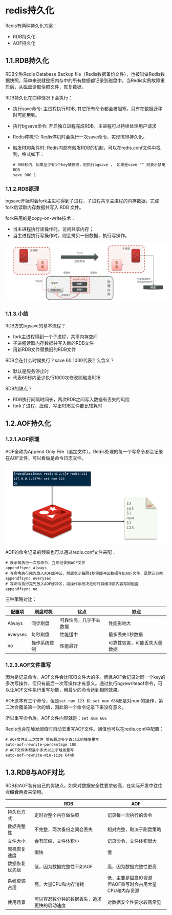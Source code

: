 # redis持久化


Redis有两种持久化方案：

- RDB持久化
- AOF持久化


## 1.1.RDB持久化

RDB全称Redis Database Backup file（Redis数据备份文件），也被叫做Redis数据快照。简单来说就是把内存中的所有数据都记录到磁盘中。当Redis实例故障重启后，从磁盘读取快照文件，恢复数据。

RDB持久化在四种情况下会执行：

- 执行save命令: 主进程执行RDB, 其它所有命令都会被阻塞。只有在数据迁移时可能用到。
- 执行bgsave命令: 开启独立进程完成RDB，主进程可以持续处理用户请求
- Redis停机时: Redis停机时会执行一次save命令，实现RDB持久化。
- 触发RDB条件时: Redis内部有触发RDB的机制，可以在redis.conf文件中找到，格式如下：

    ```properties
    # 900秒内，如果至少有1个key被修改，则执行bgsave ， 如果是save "" 则表示禁用RDB
    save 900 1  
    ```


### 1.1.2.RDB原理

bgsave开始时会fork主进程得到子进程，子进程共享主进程的内存数据。完成fork后读取内存数据并写入 RDB 文件。

fork采用的是copy-on-write技术：

- 当主进程执行读操作时，访问共享内存；
- 当主进程执行写操作时，则会拷贝一份数据，执行写操作。

![alt text](redis持久化/RDBfork.png)



### 1.1.3.小结

RDB方式bgsave的基本流程？

- fork主进程得到一个子进程，共享内存空间
- 子进程读取内存数据并写入新的RDB文件
- 用新RDB文件替换旧的RDB文件

RDB会在什么时候执行？save 60 1000代表什么含义？

- 默认是服务停止时
- 代表60秒内至少执行1000次修改则触发RDB

RDB的缺点？

- RDB执行间隔时间长，两次RDB之间写入数据有丢失的风险
- fork子进程、压缩、写出RDB文件都比较耗时




## 1.2.AOF持久化



### 1.2.1.AOF原理

AOF全称为Append Only File（追加文件）。Redis处理的每一个写命令都会记录在AOF文件，可以看做是命令日志文件。

![alt text](redis持久化/AOF.png)


AOF的命令记录的频率也可以通过redis.conf文件来配：

```properties
# 表示每执行一次写命令，立即记录到AOF文件
appendfsync always 
# 写命令执行完先放入AOF缓冲区，然后表示每隔1秒将缓冲区数据写到AOF文件，是默认方案
appendfsync everysec 
# 写命令执行完先放入AOF缓冲区，由操作系统决定何时将缓冲区内容写回磁盘
appendfsync no
```

三种策略对比：

| 配置项   | 刷盘时机     | 优点                 | 缺点                         |
| -------- | ------------ | -------------------- | ---------------------------- |
| Always   | 同步刷盘     | 可靠性高，几乎不丢数据 | 性能影响大                   |
| everysec | 每秒刷盘     | 性能适中             | 最多丢失1秒数据              |
| no       | 操作系统控制 | 性能最好             | 可靠性较差，可能丢失大量数据 |

### 1.2.3.AOF文件重写

因为是记录命令，AOF文件会比RDB文件大的多。而且AOF会记录对同一个key的多次写操作，但只有最后一次写操作才有意义。通过执行bgrewriteaof命令，可以让AOF文件执行重写功能，用最少的命令达到相同效果。

AOF原本有三个命令，但是`set num 123 和 set num 666`都是对num的操作，第二次会覆盖第一次的值，因此第一个命令记录下来没有意义。


所以重写命令后，AOF文件内容就是：`set num 666`

Redis也会在触发阈值时自动去重写AOF文件。阈值也可以在redis.conf中配置：

```properties
# AOF文件比上次文件 增长超过多少百分比则触发重写
auto-aof-rewrite-percentage 100
# AOF文件体积最小多大以上才触发重写 
auto-aof-rewrite-min-size 64mb 
```

## 1.3.RDB与AOF对比

RDB和AOF各有自己的优缺点，如果对数据安全性要求较高，在实际开发中往往会**结合**两者来使用。


|  | RDB | AOF |
| ---- | ---- | ---- |
| 持久化方式 | 定时对整个内存做快照 | 记录每一次执行的命令 |
| 数据完整性 | 不完整，两次备份之间会丢失 | 相对完整，取决于刷盘策略 |
| 文件大小 | 会有压缩，文件体积小 | 记录命令，文件体积很大 |
| 宕机恢复速度 | 很快 | 慢 |
| 数据恢复优先级 | 低，因为数据完整性不如AOF | 高，因为数据完整性更高 |
| 系统资源占用 | 高，大量CPU和内存消耗 | 低，主要是磁盘IO资源<br>但AOF重写时会占用大量CPU和内存资源 |
| 使用场景 | 可以容忍数分钟的数据丢失，追求更快的启动速度 | 对数据安全性要求较高常见 |



























